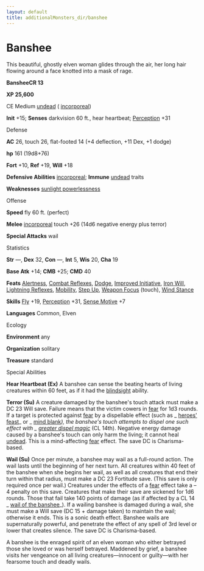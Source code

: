 ```yaml
---
layout: default
title: additionalMonsters_dir/banshee
---
```

# Banshee

This beautiful, ghostly elven woman glides through the air, her long hair flowing around a face knotted into a mask of rage.

**BansheeCR 13**

**XP 25,600**

CE Medium [undead](../monsters_dir/creatureTypes#_undead) ( [incorporeal](../monsters_dir/creatureTypes#_incorporeal-subtype))

**Init** +15; **Senses** darkvision 60 ft., hear heartbeat; [Perception](../additionalMonsters_dir/../skills_dir/perception#_perception) +31

Defense

**AC** 26, touch 26, flat-footed 14 (+4 deflection, +11 Dex, +1 dodge)

**hp** 161 (19d8+76)

**Fort** +10, **Ref** +19, **Will** +18

**Defensive Abilities** [incorporeal](../monsters_dir/creatureTypes#_incorporeal-subtype); **Immune** [undead](../monsters_dir/creatureTypes#_undead) traits

**Weaknesses** [sunlight powerlessness](../monsters_dir/universalMonsterRules#_sunlight-powerlessness)

Offense

**Speed** fly 60 ft. (perfect)

**Melee** [incorporeal](../monsters_dir/creatureTypes#_incorporeal-subtype) touch +26 (14d6 negative energy plus terror)

**Special Attacks** wail

Statistics

**Str** —, **Dex** 32, **Con** —, **Int** 5, **Wis** 20, **Cha** 19

**Base Atk** +14; **CMB** +25; **CMD** 40

**Feats** [Alertness](../additionalMonsters_dir/../feats#_alertness), [Combat Reflexes](../additionalMonsters_dir/../feats#_combat-reflexes), [Dodge](../additionalMonsters_dir/../feats#_dodge), [Improved Initiative](../additionalMonsters_dir/../feats#_improved-initiative), [Iron Will](../additionalMonsters_dir/../feats#_iron-will), [Lightning Reflexes](../additionalMonsters_dir/../feats#_lightning-reflexes), [Mobility](../additionalMonsters_dir/../feats#_mobility), [Step Up](../additionalMonsters_dir/../feats#_step-up), [Weapon Focus](../additionalMonsters_dir/../feats#_weapon-focus) (touch), [Wind Stance](../additionalMonsters_dir/../feats#_wind-stance)

**Skills** [Fly](../additionalMonsters_dir/../skills_dir/fly#_fly) +19, [Perception](../additionalMonsters_dir/../skills_dir/perception#_perception) +31, [Sense Motive](../additionalMonsters_dir/../skills_dir/senseMotive#_sense-motive) +7

**Languages** Common, Elven

Ecology

**Environment** any

**Organization** solitary

**Treasure** standard

Special Abilities

**Hear Heartbeat (Ex)** A banshee can sense the beating hearts of living creatures within 60 feet, as if it had the [blindsight](../monsters_dir/universalMonsterRules#_blindsight) ability.

**Terror (Su)** A creature damaged by the banshee's touch attack must make a DC 23 Will save. Failure means that the victim cowers in [fear](../monsters_dir/universalMonsterRules#_fear-(su-or-sp)) for 1d3 rounds. If a target is protected against [fear](../monsters_dir/universalMonsterRules#_fear-(su-or-sp)) by a dispellable effect (such as _ [heroes' feast](../additionalMonsters_dir/../spells_dir/heroesFeast#_heroes-feast)_ or _ [mind blank](../additionalMonsters_dir/../spells_dir/mindBlank#_mind-blank)_), the banshee's touch attempts to dispel one such effect with _ [greater dispel magic](../additionalMonsters_dir/../spells_dir/dispelMagic#_dispel-magic-greater)_ (CL 14th). Negative energy damage caused by a banshee's touch can only harm the living; it cannot heal [undead](../monsters_dir/creatureTypes#_undead). This is a mind-affecting [fear](../monsters_dir/universalMonsterRules#_fear-(su-or-sp)) effect. The save DC is Charisma-based.

**Wail (Su)** Once per minute, a banshee may wail as a full-round action. The wail lasts until the beginning of her next turn. All creatures within 40 feet of the banshee when she begins her wail, as well as all creatures that end their turn within that radius, must make a DC 23 Fortitude save. (This save is only required once per wail.) Creatures under the effects of a [fear](../monsters_dir/universalMonsterRules#_fear-(su-or-sp)) effect take a –4 penalty on this save. Creatures that make their save are sickened for 1d6 rounds. Those that fail take 140 points of damage (as if affected by a CL 14 _ [wail of the banshee](../additionalMonsters_dir/../spells_dir/wailOfTheBanshee#_wail-of-the-banshee)_). If a wailing banshee is damaged during a wail, she must make a Will save (DC 15 + damage taken) to maintain the wail; otherwise it ends. This is a sonic death effect. Banshee wails are supernaturally powerful, and penetrate the effect of any spell of 3rd level or lower that creates silence. The save DC is Charisma-based.

A banshee is the enraged spirit of an elven woman who either betrayed those she loved or was herself betrayed. Maddened by grief, a banshee visits her vengeance on all living creatures—innocent or guilty—with her fearsome touch and deadly wails.

